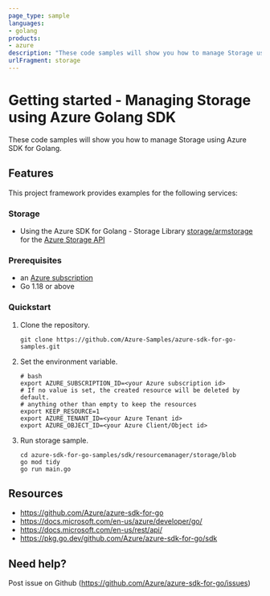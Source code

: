```yaml
---
page_type: sample
languages:
- golang
products:
- azure
description: "These code samples will show you how to manage Storage using Azure SDK for Golang."
urlFragment: storage
---
```


# Getting started - Managing Storage using Azure Golang SDK

These code samples will show you how to manage Storage using Azure SDK for Golang.

## Features

This project framework provides examples for the following services:

### Storage
* Using the Azure SDK for Golang - Storage Library [storage/armstorage](https://pkg.go.dev/github.com/Azure/azure-sdk-for-go/sdk/resourcemanager/storage/armstorage) for the [Azure Storage API](https://docs.microsoft.com/en-us/rest/api/storage/)

### Prerequisites
* an [Azure subscription](https://azure.microsoft.com)
* Go 1.18 or above

### Quickstart

1. Clone the repository.

    ```
    git clone https://github.com/Azure-Samples/azure-sdk-for-go-samples.git
    ```
   
2. Set the environment variable.

   ```
   # bash
   export AZURE_SUBSCRIPTION_ID=<your Azure subscription id> 
   # If no value is set, the created resource will be deleted by default.
   # anything other than empty to keep the resources
   export KEEP_RESOURCE=1 
   export AZURE_TENANT_ID=<your Azure Tenant id>          
   export AZURE_OBJECT_ID=<your Azure Client/Object id> 
   ```

3. Run storage sample.

    ```
    cd azure-sdk-for-go-samples/sdk/resourcemanager/storage/blob
    go mod tidy
    go run main.go
    ```
   
## Resources

- https://github.com/Azure/azure-sdk-for-go
- https://docs.microsoft.com/en-us/azure/developer/go/
- https://docs.microsoft.com/en-us/rest/api/
- https://pkg.go.dev/github.com/Azure/azure-sdk-for-go/sdk

## Need help?

Post issue on Github (https://github.com/Azure/azure-sdk-for-go/issues)
